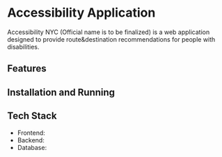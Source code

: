 # Accessibility Application
Accessibility NYC (Official name is to be finalized) is a web application designed to provide route&destination recommendations for people with disabilities.
## Features
## Installation and Running
## Tech Stack
- Frontend:
- Backend:
- Database:

